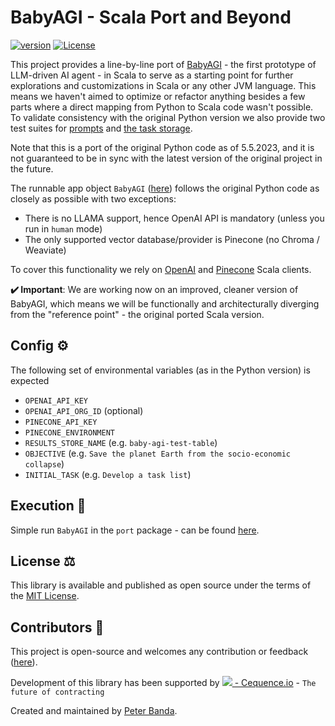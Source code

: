 # BabyAGI - Scala Port and Beyond
[![version](https://img.shields.io/badge/version-0.0.1-green.svg)](https://cequence.io) [![License](https://img.shields.io/badge/License-MIT-lightgrey.svg)](https://opensource.org/licenses/MIT)

This project provides a line-by-line port of [BabyAGI](https://github.com/yoheinakajima/babyagi) - the first prototype of LLM-driven AI agent - in Scala to serve as a starting point for further explorations and customizations in Scala or any other JVM language. This means we haven't aimed to optimize or refactor anything besides a few parts where a direct mapping from Python to Scala code wasn't possible. To validate consistency with the original Python version we also provide two test suites for [prompts](./src/test/scala/io/cequence/babyagis/port/BabyAGIPromptSpec.scala) and [the task storage](./src/test/scala/io/cequence/babyagis/port/BabyAGITaskStorageSpec.scala).

Note that this is a port of the original Python code as of 5.5.2023, and it is not guaranteed to be in sync with the latest version of the original project in the future.

The runnable app object `BabyAGI` ([here](./src/main/scala/io/cequence/babyagis/port/BabyAGI.scala)) follows the original Python code as closely as possible with two exceptions:
- There is no LLAMA support, hence OpenAI API is mandatory (unless you run in `human` mode) 
- The only supported vector database/provider is Pinecone (no Chroma / Weaviate)

To cover this functionality we rely on [OpenAI](https://github.com/cequence-io/openai-scala-client) and [Pinecone](https://github.com/cequence-io/pinecone-scala) Scala clients.

**✔️ Important**: We are working now on an improved, cleaner version of BabyAGI, which means we will be functionally and architecturally diverging from the "reference point" - the original ported Scala version.

## Config ⚙️

The following set of environmental variables (as in the Python version) is expected

- `OPENAI_API_KEY`
- `OPENAI_API_ORG_ID` (optional)
- `PINECONE_API_KEY`
- `PINECONE_ENVIRONMENT`
- `RESULTS_STORE_NAME` (e.g. `baby-agi-test-table`)
- `OBJECTIVE` (e.g. `Save the planet Earth from the socio-economic collapse`)
- `INITIAL_TASK` (e.g. `Develop a task list`)

## Execution 🚀

Simple run `BabyAGI` in the `port` package - can be found [here](./src/main/scala/io/cequence/babyagis/port/BabyAGI.scala).

## License ⚖️

This library is available and published as open source under the terms of the [MIT License](https://opensource.org/licenses/MIT).

## Contributors 🙏

This project is open-source and welcomes any contribution or feedback ([here](https://github.com/cequence-io/babyagi-s/issues)).

Development of this library has been supported by  [<img src="https://cequence.io/favicon-16x16.png"> - Cequence.io](https://cequence.io) - `The future of contracting`

Created and maintained by [Peter Banda](https://peterbanda.net).
